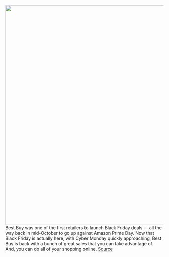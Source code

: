 <img src='https://cdn.vox-cdn.com/thumbor/vRqZBt4LdreJDx5tpk-CDsqWbxk=/0x0:2529x1797/1200x800/filters:focal(1063x697:1467x1101)/cdn.vox-cdn.com/uploads/chorus_image/image/67866163/VizioOLED.0.jpg' width='700px' /><br/>
Best Buy was one of the first retailers to launch Black Friday deals — all the way back in mid-October to go up against Amazon Prime Day. Now that Black Friday is actually here, with Cyber Monday quickly approaching, Best Buy is back with a bunch of great sales that you can take advantage of. And, you can do all of your shopping online.
<a href='https://www.theverge.com/21583253/best-buy-black-friday-tech-deals-cyber-monday-tvs-games-phones'> Source <a/>